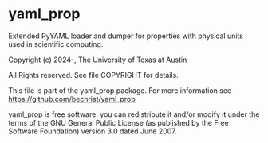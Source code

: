 # yaml_prop
Extended PyYAML loader and dumper for properties with physical units used in scientific computing.

Copyright (c) 2024-, The University of Texas at Austin

All Rights reserved.
See file COPYRIGHT for details.

This file is part of the yaml_prop package. For more information see
https://github.com/bechrist/yaml_prop

yaml_prop is free software; you can redistribute it and/or modify it under the terms of the GNU General Public License (as published by the Free Software Foundation) version 3.0 dated June 2007.
